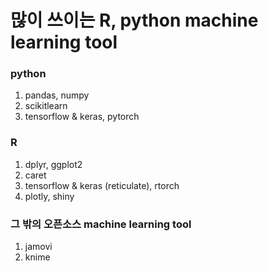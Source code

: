 # 많이 쓰이는 R, python machine learning tool

### python
1. pandas, numpy
2. scikitlearn
3. tensorflow & keras, pytorch

### R
1. dplyr, ggplot2
2. caret
3. tensorflow & keras (reticulate), rtorch
4. plotly, shiny

### 그 밖의 오픈소스 machine learning tool
1. jamovi
2. knime